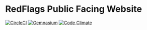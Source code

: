 # RedFlags Public Facing Website

[![CircleCI](https://img.shields.io/circleci/project/github/slovensko-digital/redflags.slovensko.digital.svg)](https://circleci.com/gh/slovensko-digital/redflags.slovensko.digital)
[![Gemnasium](https://img.shields.io/gemnasium/slovensko-digital/redflags.slovensko.digital.svg)](https://gemnasium.com/slovensko-digital/redflags.slovensko.digital)
[![Code Climate](https://img.shields.io/codeclimate/coverage/github/slovensko-digital/redflags.slovensko.digital.svg)](https://codeclimate.com/github/slovensko-digital/redflags.slovensko.digital)
